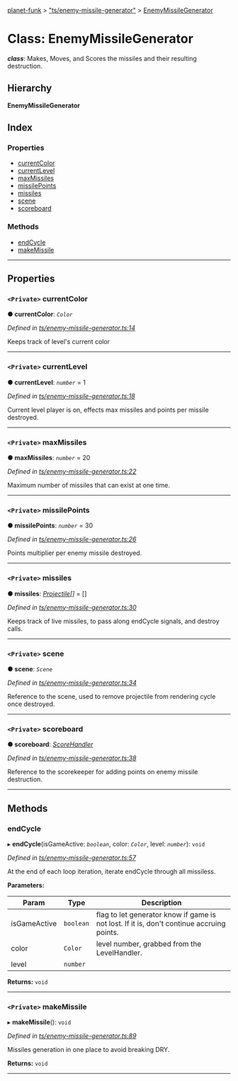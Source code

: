 [planet-funk](../README.md) > ["ts/enemy-missile-generator"](../modules/_ts_enemy_missile_generator_.md) > [EnemyMissileGenerator](../classes/_ts_enemy_missile_generator_.enemymissilegenerator.md)

# Class: EnemyMissileGenerator

*__class__*: Makes, Moves, and Scores the missiles and their resulting destruction.

## Hierarchy

**EnemyMissileGenerator**

## Index

### Properties

* [currentColor](_ts_enemy_missile_generator_.enemymissilegenerator.md#currentcolor)
* [currentLevel](_ts_enemy_missile_generator_.enemymissilegenerator.md#currentlevel)
* [maxMissiles](_ts_enemy_missile_generator_.enemymissilegenerator.md#maxmissiles)
* [missilePoints](_ts_enemy_missile_generator_.enemymissilegenerator.md#missilepoints)
* [missiles](_ts_enemy_missile_generator_.enemymissilegenerator.md#missiles)
* [scene](_ts_enemy_missile_generator_.enemymissilegenerator.md#scene)
* [scoreboard](_ts_enemy_missile_generator_.enemymissilegenerator.md#scoreboard)

### Methods

* [endCycle](_ts_enemy_missile_generator_.enemymissilegenerator.md#endcycle)
* [makeMissile](_ts_enemy_missile_generator_.enemymissilegenerator.md#makemissile)

---

## Properties

<a id="currentcolor"></a>

### `<Private>` currentColor

**● currentColor**: *`Color`*

*Defined in [ts/enemy-missile-generator.ts:14](https://github.com/WilliamRADFunk/planet-funk/blob/c76261c/src/ts/enemy-missile-generator.ts#L14)*

Keeps track of level's current color

___
<a id="currentlevel"></a>

### `<Private>` currentLevel

**● currentLevel**: *`number`* = 1

*Defined in [ts/enemy-missile-generator.ts:18](https://github.com/WilliamRADFunk/planet-funk/blob/c76261c/src/ts/enemy-missile-generator.ts#L18)*

Current level player is on, effects max missiles and points per missile destroyed.

___
<a id="maxmissiles"></a>

### `<Private>` maxMissiles

**● maxMissiles**: *`number`* = 20

*Defined in [ts/enemy-missile-generator.ts:22](https://github.com/WilliamRADFunk/planet-funk/blob/c76261c/src/ts/enemy-missile-generator.ts#L22)*

Maximum number of missiles that can exist at one time.

___
<a id="missilepoints"></a>

### `<Private>` missilePoints

**● missilePoints**: *`number`* = 30

*Defined in [ts/enemy-missile-generator.ts:26](https://github.com/WilliamRADFunk/planet-funk/blob/c76261c/src/ts/enemy-missile-generator.ts#L26)*

Points multiplier per enemy missile destroyed.

___
<a id="missiles"></a>

### `<Private>` missiles

**● missiles**: *[Projectile](_ts_projectile_.projectile.md)[]* =  []

*Defined in [ts/enemy-missile-generator.ts:30](https://github.com/WilliamRADFunk/planet-funk/blob/c76261c/src/ts/enemy-missile-generator.ts#L30)*

Keeps track of live missiles, to pass along endCycle signals, and destroy calls.

___
<a id="scene"></a>

### `<Private>` scene

**● scene**: *`Scene`*

*Defined in [ts/enemy-missile-generator.ts:34](https://github.com/WilliamRADFunk/planet-funk/blob/c76261c/src/ts/enemy-missile-generator.ts#L34)*

Reference to the scene, used to remove projectile from rendering cycle once destroyed.

___
<a id="scoreboard"></a>

### `<Private>` scoreboard

**● scoreboard**: *[ScoreHandler](_ts_score_handler_.scorehandler.md)*

*Defined in [ts/enemy-missile-generator.ts:38](https://github.com/WilliamRADFunk/planet-funk/blob/c76261c/src/ts/enemy-missile-generator.ts#L38)*

Reference to the scorekeeper for adding points on enemy missile destruction.

___

## Methods

<a id="endcycle"></a>

###  endCycle

▸ **endCycle**(isGameActive: *`boolean`*, color: *`Color`*, level: *`number`*): `void`

*Defined in [ts/enemy-missile-generator.ts:57](https://github.com/WilliamRADFunk/planet-funk/blob/c76261c/src/ts/enemy-missile-generator.ts#L57)*

At the end of each loop iteration, iterate endCycle through all missiless.

**Parameters:**

| Param | Type | Description |
| ------ | ------ | ------ |
| isGameActive | `boolean` |  flag to let generator know if game is not lost. If it is, don't continue accruing points. |
| color | `Color` |  level number, grabbed from the LevelHandler. |
| level | `number` |

**Returns:** `void`

___
<a id="makemissile"></a>

### `<Private>` makeMissile

▸ **makeMissile**(): `void`

*Defined in [ts/enemy-missile-generator.ts:89](https://github.com/WilliamRADFunk/planet-funk/blob/c76261c/src/ts/enemy-missile-generator.ts#L89)*

Missiles generation in one place to avoid breaking DRY.

**Returns:** `void`

___

